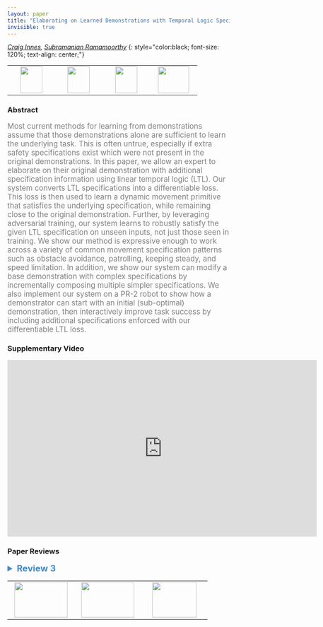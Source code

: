 ```yaml
---
layout: paper
title: "Elaborating on Learned Demonstrations with Temporal Logic Specifications"
invisible: true
---
```

*[Craig Innes](http://www.craiginnes.com/), [Subramanian Ramamoorthy](http://rad.inf.ed.ac.uk/)*
{: style="color:black; font-size: 120%; text-align: center;"}

<table width="40%"> <tr>
<td style="width: 20%; text-align: center;"><a href="http://www.roboticsproceedings.org/rss16/p004.pdf"><img src="{{ site.baseurl }}/images/paper_link.png"
width = "50"  height = "60"/> </a> </td>

<td style="width: 20%; text-align: center;"><a href="https://sites.google.com/view/ltl-dmp-rss-2020/"><img src="{{ site.baseurl }}/images/website_link.png"
width = "50"  height = "60"/> </a> </td>

<td style="width: 20%; text-align: center;"><a href="https://github.com/craigiedon/ltl_diff"><img src="{{ site.baseurl }}/images/software_link.png"
width = "50"  height = "60"/> </a> </td>

<td style="width: 20%; text-align: center;"><a href="nan"><img src="{{ site.baseurl }}/images/pheedloop_link.png"
width = "70"  height = "60"/> </a> </td>

</tr></table>

### Abstract
<html><p style="color:gray; font-size: 120%; text-align: justified;">
Most current methods for learning from demonstrations assume that those demonstrations alone are sufficient to learn the underlying task. This is often untrue, especially if extra safety specifications exist which were not present in the original demonstrations. In this paper, we allow an expert to elaborate on their original demonstration with additional specification information using linear temporal logic (LTL). Our system converts LTL specifications into a differentiable loss. This loss is then used to learn a dynamic movement primitive that satisfies the underlying specification, while remaining close to the original demonstration. Further, by leveraging adversarial training, our system learns to robustly satisfy the given LTL specification on unseen inputs, not just those seen in training. We show our method is expressive enough to work across a variety of common movement specification patterns such as obstacle avoidance, patrolling, keeping steady, and speed limitation. In addition, we show our system can modify a base demonstration with complex specifications by incrementally composing multiple simpler specifications. We also implement our system on a PR-2 robot to show how a demonstrator can start with an initial (sub-optimal) demonstration, then interactively improve task success by including additional specifications enforced with our differentiable LTL loss.
</p></html>

### Supplementary Video
<iframe width="700" height="400" src="https://www.youtube.com/embed/Te989To-0Rw " frameborder="0" allow="accelerometer; autoplay; encrypted-media; gyroscope; picture-in-picture" allowfullscreen></iframe>

### Paper Reviews
<details><summary style="font-size:20px; color:#438BCA; cursor: pointer;"><b> Review 3</b></summary>
<p style="color:gray; font-size: 120%; text-align: justified; white-space: pre-line">
This paper addresses a failing of the traditional learning from demonstration (LfD) paradigm, in which a human demonstrates a skill once or a few times and then the robot learns to generalize the skill.  The paper observes that often there are a set of other constraints that apply implicitly even if they are not obviously part of the demonstration.  Since these constraints are both subtle and important, it may take a large number of demonstrations to learn them accurately.  The contribution is to represent an LTL specification in a differentiable form and combine it with a conventional LfD framework so that the robot can learn a representation of the skill that obeys the specification with maximum likelihood when generalizing.

The paper is well organized and clearly written.  The paper effectively leverages and merges the work from the authors and others into a novel whole.

LTL has seemingly become a very popular in robotics as a means of expressing specifications or restrictions on robot behavior.  The trouble with learning skills subject to hard constraints is that it forces us to solve challenging constrained optimization problems.  The paper's contribution transforms this into an unconstrained, multiobjective optimization, which is much easier to solve.

The paper uses adversarial learning to increase the robustness of the skills when generalizing to novel configurations.  This feature particularly helps improve compliance with the specifications.

One nagging question in my mind is that since the specification was turned into a soft constrained, it is no longer exactly satisfied.  Can this effect be empirically quantified?  Does it effectively promote solutions on the boundary of the specification space?  Does it produce many solutions that just barely meet the specification, or just barely fail to satisfy it?  For many constraints, like not tipping a cup, the soft constraint is good enough.  For some others, like touching an object, could it be insufficient?

Regarding the touching of objects, the paper writes specifications like EVENTUALLY p_xyz = x_i,3.  That is, the end-effector pose eventually visits the green cube.  However, this does not take into account the trajectory taken to reach that pose or the inverse kinematic solution.  That creates the likelihood that the robot's end-effector or elbow will collide with the green cube or some other object before reaching the specified configuration.  Should we expect that in a more realistic scenario, the specification would include such restrictions as well?

The method is validated on a simple 2D problem in simulation and also on a real PR2 robot.  There is definitely opportunity to do a more exhaustive and compelling validation of the method that would look at other metrics besides loss and end-effector trajectories in 6D.  For instance, how often was the specification violated?  How close to meeting the specification was the trajectory on average (maybe use a signed distance field)?  How much longer/more costly was the generated trajectory compared to baseline methods?  I don't really find loss to be a particularly compelling metric because it stands to reason that if you optimize something explicitly, the loss function for that thing will be smaller.  If there were one thing I could change about this paper, it would be to use more application-relevant metrics for the results.

Nevertheless, the method is novel and interesting and relevant to robotics.

</p> </details>

<table width="100%"><tr><td style="width: 30%; text-align: center;"><a href="{{ site.baseurl }}/program/papers/3"> <img src="{{ site.baseurl }}/images/previous_icon.png" width = "120"  height = "80"/> </a> </td>

<td style="width: 30%; text-align: center;"><a href="{{ site.baseurl }}/program/papers"> <img src="{{ site.baseurl }}/images/overview_icon.png" width = "120"  height = "80"/> </a> </td> 

<td style="width: 30%; text-align: center;"><a href="{{ site.baseurl }}/program/papers/5"> <img src="{{ site.baseurl }}/images/next_icon.png" width = "100"  height = "80"/> </a> </td> 

</tr></table>

